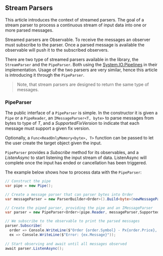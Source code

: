 ﻿## Stream Parsers

This article introduces the context of streamed parsers. The goal of a stream parser to process a continuous stream of input data into one or more parsed messages.

Streamed parsers are Observable. To receive the messages an observer must subscribe to the parser. Once a parsed message is available the observable will push it to the subscribed observers.

There are two type of streamed parsers available in the library, the ```StreamParser``` and the ```PipeParser```. Both using the [System.IO.Pipelines](https://docs.microsoft.com/en-us/dotnet/api/system.io.pipelines
) in their implementation. Usage of the two parsers are very similar, hence this article is introducing it through the ```PipeParser```.

>Note, that stream parsers are designed to return the same type of messages.

### PipeParser

The public interface of a ```PipeParser``` is simple. In the constructor it is given a ```Pipe``` or a ```PipeReader```, an ```IMessageParser<T, byte>``` to parse messages from bytes to type of *T*, and a *SupportedFixVersion* to indicate that each message must support a given fix version.

Optionally, a ```Func<ReadOnlyMemory<byte>, T>``` function can be passed to let the user create the target object given the input.

```PipeParser``` provides a *Subscribe* method for its observables, and a *ListenAsync* to start listening the input stream of data. ListenAsync will complete once the input has ended or cancellation has been triggered.

The example below shows how to process data with the ```PipeParser```:

```csharp
// Construct the pipe
var pipe = new Pipe();

// Create a message parser that can parser bytes into Order
var messageParser = new ParserBuilder<Order>().Build<byte>(newMessageParserOptions() { ThrowIfInvalidMessage = false });

// Create the piped parser, providing the pipe and an IMessageParser
var parser = new PipeParser<Order>(pipe.Reader, messageParser,SupportedFixVersion.Fix44);

// We subscribe to the observable to print the parsed messages
parser.Subscribe(
  order => Console.WriteLine($"Order {order.Symbol} - Px{order.Price}, Qty {order.Quantity}"),
  ex => Console.WriteLine($"Error: {ex.Message}"));
  
// Start observing and await until all messages observed
await parser.ListenAsync();
```



